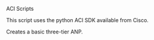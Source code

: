 ACI Scripts

This script uses the python ACI SDK available from Cisco. 

Creates a basic three-tier ANP.
